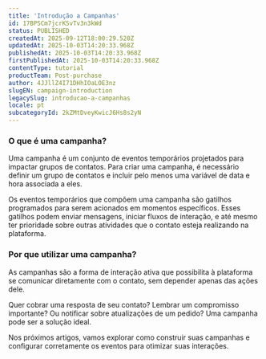 ```yaml
---
title: 'Introdução a Campanhas'
id: 17BPSCm7jcrKSvTv3n3kWd
status: PUBLISHED
createdAt: 2025-09-12T18:00:29.520Z
updatedAt: 2025-10-03T14:20:33.968Z
publishedAt: 2025-10-03T14:20:33.968Z
firstPublishedAt: 2025-10-03T14:20:33.968Z
contentType: tutorial
productTeam: Post-purchase
author: 4JJllZ4I71DHhIOaLOE3nz
slugEN: campaign-introduction
legacySlug: introducao-a-campanhas
locale: pt
subcategoryId: 2kZMtDveyKwicJ6Hs8s2yN
---
```


### O que é uma campanha?

Uma campanha é um conjunto de eventos temporários projetados para impactar grupos de contatos. Para criar uma campanha, é necessário definir um grupo de contatos e incluir pelo menos uma variável de data e hora associada a eles.

Os eventos temporários que compõem uma campanha são gatilhos programados para serem acionados em momentos específicos. Esses gatilhos podem enviar mensagens, iniciar fluxos de interação, e até mesmo ter prioridade sobre outras atividades que o contato esteja realizando na plataforma.

### Por que utilizar uma campanha?

As campanhas são a forma de interação ativa que possibilita à plataforma se comunicar diretamente com o contato, sem depender apenas das ações dele.

Quer cobrar uma resposta de seu contato? Lembrar um compromisso importante? Ou notificar sobre atualizações de um pedido? Uma campanha pode ser a solução ideal.

Nos próximos artigos, vamos explorar como construir suas campanhas e configurar corretamente os eventos para otimizar suas interações.
